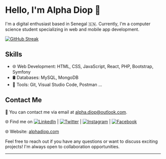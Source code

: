 # Hello, I'm Alpha Diop 👋

I'm a digital enthusiast based in Senegal 🇸🇳. Currently, I'm a computer science student specializing in web and mobile app development.

[![GitHub Streak](https://github-readme-streak-stats.herokuapp.com?user=alphajoop&hide_border=true&mode=weekly&card_width=600)](https://git.io/streak-stats)

## Skills

- 🌐 Web Development: HTML, CSS, JavaScript, React, PHP, Bootstrap, Symfony
- 🛢️ Databases: MySQL, MongoDB
- 🔧 Tools: Git, Visual Studio Code, Postman ...

## Contact Me

📧 You can contact me via email at <alpha.diop@outlook.com>.

🌐 Find me on [![LinkedIn](https://img.shields.io/badge/LinkedIn-Alpha%20Diop-blue)](https://www.linkedin.com/in/alphadiopctrl/) | [![Twitter](https://img.shields.io/badge/Twitter-%40alphadiopctrl-blue)](https://www.twitter.com/alphadiopctrl) | [![Instagram](https://img.shields.io/badge/Instagram-%40alphadiopctrl-red)](https://www.instagram.com/alphadiopctrl) | [![Facebook](https://img.shields.io/badge/Facebook-Alpha%20Diop-blue)](https://www.facebook.com/alphadiopctrl)

🌐 Website: [alphadiop.com](https://alphadiop.vercel.app/)

Feel free to reach out if you have any questions or want to discuss exciting projects! I'm always open to collaboration opportunities.

---
